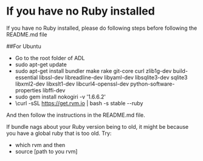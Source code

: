 # If you have no Ruby installed

If you have no Ruby installed, please do following steps before following the README.md file

##For Ubuntu
* Go to the root folder of ADL
* sudo apt-get update
* sudo apt-get install bundler make rake git-core curl zlib1g-dev build-essential libssl-dev libreadline-dev libyaml-dev libsqlite3-dev sqlite3 libxml2-dev libxslt1-dev libcurl4-openssl-dev python-software-properties libffi-dev
* sudo gem install nokogiri -v '1.6.6.2'
* \curl -sSL https://get.rvm.io | bash -s stable --ruby

And then follow the instructions in the README.md file.

If bundle nags about your Ruby version being to old, it might be because you have a global ruby that is too old. Try:
* which rvm
and then
* source [path to you rvm]
